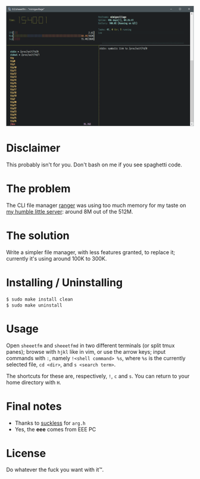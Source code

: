 ![](res/screen.png)

# Disclaimer

This probably isn't for you. Don't bash on me if you see spaghetti code.

# The problem

The CLI file manager [ranger](https://github.com/ranger/ranger) was using too much memory for my taste
on [my humble little server](https://about.gandas.us.to/): around 8M out of the 512M.

# The solution

Write a simpler file manager, with less features granted, to replace it; currently it's
using around 100K to 300K.

# Installing / Uninstalling

```
$ sudo make install clean
$ sudo make uninstall
```

# Usage

Open `sheeetfm` and `sheeetfmd` in two different terminals (or split tmux panes);
browse with `hjkl` like in vim, or use the arrow keys; input commands with `:`,
namely `!<shell command> %s`, where `%s` is the currently selected file, `cd <dir>`,
and `s <search term>`.

The shortcuts for these are, respectively, `!`, `c` and `s`. You can return to
your home directory with `H`.

# Final notes

* Thanks to [suckless](https://suckless.org/) for `arg.h`
* Yes, the **eee** comes from EEE PC

# License

Do whatever the fuck you want with it™.
